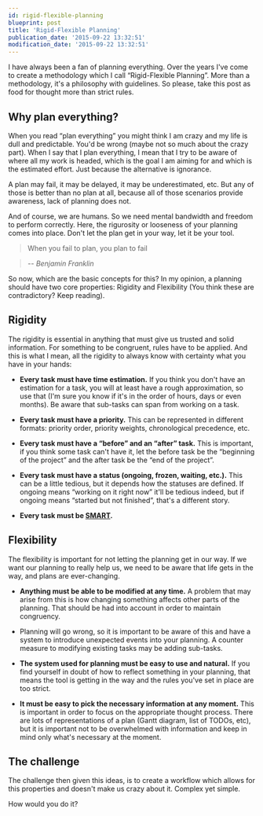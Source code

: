 ```yaml
---
id: rigid-flexible-planning
blueprint: post
title: 'Rigid-Flexible Planning'
publication_date: '2015-09-22 13:32:51'
modification_date: '2015-09-22 13:32:51'
---
```


I have always been a fan of planning everything. Over the years I've come to create a methodology which I call “Rigid-Flexible Planning”. More than a methodology, it's a philosophy with guidelines. So please, take this post as food for thought more than strict rules.

## Why plan everything?

When you read “plan everything” you might think I am crazy and my life is dull and predictable. You'd be wrong (maybe not so much about the crazy part). When I say that I plan everything, I mean that I try to be aware of where all my work is headed, which is the goal I am aiming for and which is the estimated effort. Just because the alternative is ignorance.

A plan may fail, it may be delayed, it may be underestimated, etc. But any of those is better than no plan at all, because all of those scenarios provide awareness, lack of planning does not.

And of course, we are humans. So we need mental bandwidth and freedom to perform correctly. Here, the rigurosity or looseness of your planning comes into place. Don't let the plan get in your way, let it be your tool.

> When you fail to plan, you plan to fail

> -- <cite>Benjamin Franklin</cite>

So now, which are the basic concepts for this? In my opinion, a planning should have two core properties: Rigidity and Flexibility (You think these are contradictory? Keep reading).

## Rigidity

The rigidity is essential in anything that must give us trusted and solid information. For something to be congruent, rules have to be applied. And this is what I mean, all the rigidity to always know with certainty what you have in your hands:

- **Every task must have time estimation.** If you think you don't have an estimation for a task, you will at least have a rough approximation, so use that (I'm sure you know if it's in the order of hours, days or even months). Be aware that sub-tasks can span from working on a task.

- **Every task must have a priority.** This can be represented in different formats: priority order, priority weights, chronological precedence, etc.

- **Every task must have a “before” and an “after” task.** This is important, if you think some task can't have it, let the before task be the “beginning of the project” and the after task be the “end of the project”.

- **Every task must have a status (ongoing, frozen, waiting, etc.).** This can be a little tedious, but it depends how the statuses are defined. If ongoing means “working on it right now” it'll be tedious indeed, but if ongoing means “started but not finished”, that's a different story.

- **Every task must be [SMART](https://en.wikipedia.org/wiki/SMART_criteria).**

## Flexibility

The flexibility is important for not letting the planning get in our way. If we want our planning to really help us, we need to be aware that life gets in the way, and plans are ever-changing.

- **Anything must be able to be modified at any time.** A problem that may arise from this is how changing something affects other parts of the planning. That should be had into account in order to maintain congruency.

- Planning will go wrong, so it is important to be aware of this and have a system to introduce unexpected events into your planning. A counter measure to modifying existing tasks may be adding sub-tasks.

- **The system used for planning must be easy to use and natural.** If you find yourself in doubt of how to reflect something in your planning, that means the tool is getting in the way and the rules you've set in place are too strict.

- **It must be easy to pick the necessary information at any moment.** This is important in order to focus on the appropriate thought process. There are lots of representations of a plan (Gantt diagram, list of TODOs, etc), but it is important not to be overwhelmed with information and keep in mind only what's necessary at the moment.

## The challenge

The challenge then given this ideas, is to create a workflow which allows for this properties and doesn't make us crazy about it. Complex yet simple.

How would you do it?
